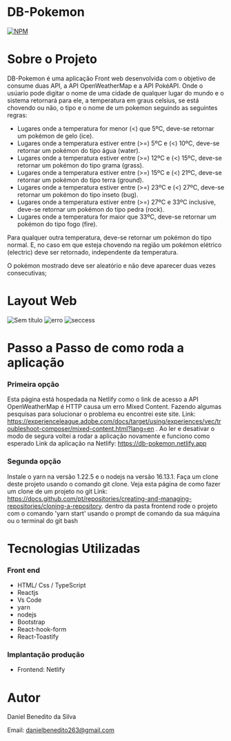 # DB-Pokemon
[![NPM](https://img.shields.io/npm/l/react)](https://github.com/Daniel-BS-Dev/bootcamp-devsuperior/blob/main/LICENSE)

# Sobre o Projeto

DB-Pokemon é uma aplicação Front web desenvolvida com o objetivo de consume duas API, a API  OpenWeatherMap e a API  PokéAPI. Onde o usúario pode digitar o nome de uma cidade 
de qualquer lugar do mundo e o sistema retornará para ele, a temperatura em graus celsius, se está chovendo ou não, o tipo e o nome de um pokemon seguindo as seguintes regras:

- Lugares onde a temperatura for menor (<) que 5ºC, deve-se retornar um pokémon de gelo (ice).
- Lugares onde a temperatura estiver entre (>=) 5ºC e (<) 10ºC, deve-se retornar um pokémon do tipo água (water).
- Lugares onde a temperatura estiver entre (>=) 12ºC e (<) 15ºC, deve-se retornar um pokémon do tipo grama (grass).
- Lugares onde a temperatura estiver entre (>=) 15ºC e (<) 21ºC, deve-se retornar um pokémon do tipo terra (ground).
- Lugares onde a temperatura estiver entre (>=) 23ºC e (<) 27ºC, deve-se retornar um pokémon do tipo inseto (bug).
- Lugares onde a temperatura estiver entre (>=) 27ºC e 33ºC inclusive, deve-se retornar um pokémon do tipo pedra (rock).
- Lugares onde a temperatura for maior que 33ºC, deve-se retornar um pokémon do tipo fogo (fire).

Para qualquer outra temperatura, deve-se retornar um pokémon do tipo normal.
E, no caso em que esteja chovendo na região um pokémon elétrico (electric) deve ser retornado, independente da temperatura.

O pokémon mostrado deve ser aleatório e não deve aparecer duas vezes consecutivas;


# Layout Web

![Sem título](https://user-images.githubusercontent.com/81425846/151712178-b66d1592-39da-49e8-a471-c64815655f1c.png)
![erro](https://user-images.githubusercontent.com/81425846/151712758-2fb455c2-7d29-4764-ae68-96c227857aae.png)
![seccess](https://user-images.githubusercontent.com/81425846/151712188-51cfa320-9a55-4055-8c43-67860c631f26.png)


# Passo a Passo de como roda a aplicação
### Primeira opção
Esta página está hospedada na Netlify como o link de acesso a API OpenWeatherMap é HTTP causa um erro Mixed Content. Fazendo algumas pesquisas para solucionar o problema eu encontrei este site. Link: https://experienceleague.adobe.com/docs/target/using/experiences/vec/troubleshoot-composer/mixed-content.html?lang=en .
Ao ler e desativar o modo de segura voltei a rodar a aplicação novamente e funciono como esperado
Link da aplicação na Netlify: https://db-pokemon.netlify.app

### Segunda opção
  Instale o yarn na versão 1.22.5 e o nodejs na versão 16.13.1. Faça um clone deste projeto usando o comando git clone. Veja esta página de como fazer um clone de um projeto no   git Link: https://docs.github.com/pt/repositories/creating-and-managing-repositories/cloning-a-repository. dentro da pasta frontend rode o projeto com o comando 'yarn start' usando o prompt de comando da sua máquina ou o terminal do git bash
   
# Tecnologias Utilizadas 
### Front end
   - HTML/ Css / TypeScript
   - Reactjs
   - Vs Code
   - yarn
   - nodejs
   - Bootstrap
   - React-hook-form
   - React-Toastify
   

### Implantação produção
   - Frontend: Netlify


# Autor 

Daniel Benedito da Silva

Email: danielbenedito263@gmail.com
